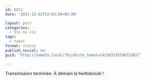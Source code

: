```yaml
---
id: 6811
date: '2011-12-01T22:03:58+01:00'

layout: post
categories:
  - Vis ma vie
tags:
  - tweet
format: status
publish_social: no
guid: 'http://tweets.local/?birdsite_tweet=142363335596322817'

---
```


Transmission terminée. À demain la twittoboule !